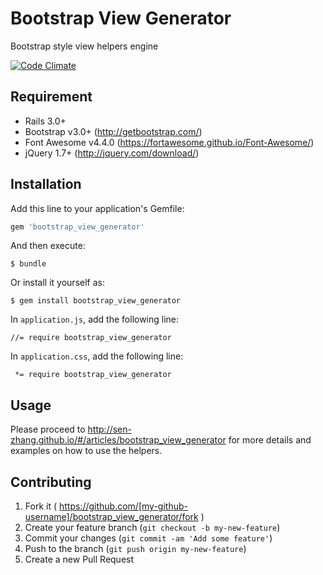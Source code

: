 # Bootstrap View Generator

Bootstrap style view helpers engine

[![Code Climate](https://codeclimate.com/github/Sen-Zhang/bootstrap_view_generator/badges/gpa.svg)](https://codeclimate.com/github/Sen-Zhang/bootstrap_view_generator)


## Requirement
* Rails 3.0+  
* Bootstrap v3.0+  (http://getbootstrap.com/)
* Font Awesome v4.4.0  (https://fortawesome.github.io/Font-Awesome/)
* jQuery 1.7+ (http://jquery.com/download/)

## Installation

Add this line to your application's Gemfile:

```ruby
gem 'bootstrap_view_generator'
```

And then execute:

    $ bundle

Or install it yourself as:

    $ gem install bootstrap_view_generator
    
In `application.js`, add the following line:
    
    //= require bootstrap_view_generator

In `application.css`, add the following line:
    
     *= require bootstrap_view_generator

## Usage

Please proceed to http://sen-zhang.github.io/#/articles/bootstrap_view_generator for more details and examples on how to use the helpers.

## Contributing

1. Fork it ( https://github.com/[my-github-username]/bootstrap_view_generator/fork )
2. Create your feature branch (`git checkout -b my-new-feature`)
3. Commit your changes (`git commit -am 'Add some feature'`)
4. Push to the branch (`git push origin my-new-feature`)
5. Create a new Pull Request
